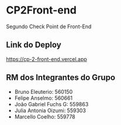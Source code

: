 # CP2Front-end

Segundo Check Point de Front-End

## Link do Deploy

https://cp-2-front-end.vercel.app

## RM dos Integrantes do Grupo

- Bruno Eleuterio: 560150
- Felipe Anselmo: 560661
- João Gabriel Fuchs G: 559863
- Julia Antonia Oizumi: 559303
- Marcello Coelho: 559778

